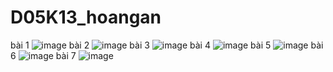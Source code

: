 # D05K13_hoangan
bài 1
![image](https://user-images.githubusercontent.com/132539604/236119236-cda14c98-730a-4b9c-a93b-b9da2dd1704c.png)
bài 2
![image](https://user-images.githubusercontent.com/132539604/236119293-96b7470c-0432-4974-b90c-f3eae32e0c35.png)
bài 3
![image](https://user-images.githubusercontent.com/132539604/236119343-83a93b63-6ac1-434b-8844-1b1eed9e8f20.png)
bài 4
![image](https://user-images.githubusercontent.com/132539604/236119381-995adede-493b-4435-8e4c-36298df01cd5.png)
bài 5
![image](https://user-images.githubusercontent.com/132539604/236119415-04d2de60-b7e5-4d06-bbe4-aa12e6fbc6c5.png)
bài 6
![image](https://user-images.githubusercontent.com/132539604/236625569-51031f74-b1e9-46ea-94d8-63cbaecc4412.png)
bài 7
![image](https://user-images.githubusercontent.com/132539604/236627819-48f45c6c-6070-4f9b-870e-1e1c97504d37.png)


